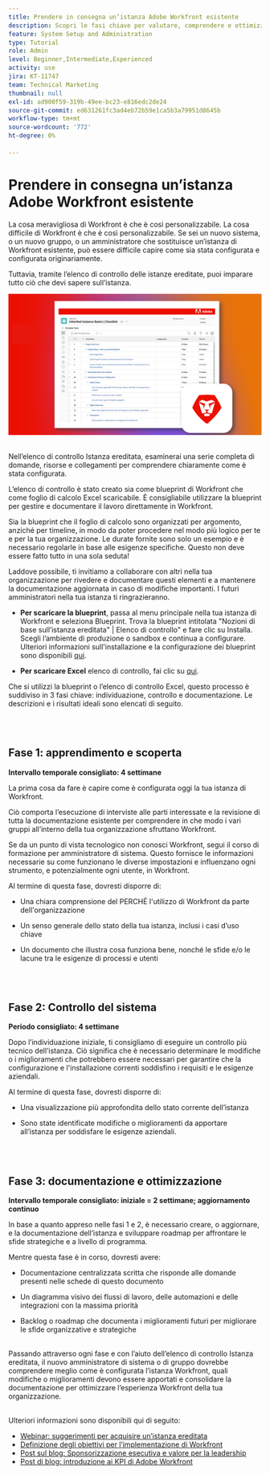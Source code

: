 ```yaml
---
title: Prendere in consegna un’istanza Adobe Workfront esistente
description: Scopri le fasi chiave per valutare, comprendere e ottimizzare l’istanza di Workfront come nuovo amministratore di sistema o di gruppo.
feature: System Setup and Administration
type: Tutorial
role: Admin
level: Beginner,Intermediate,Experienced
activity: use
jira: KT-11747
team: Technical Marketing
thumbnail: null
exl-id: ad900f59-319b-49ee-bc23-e816edc2de24
source-git-commit: ed631261fc3ad4eb72b59e1ca5b3a79951d8645b
workflow-type: tm+mt
source-wordcount: '772'
ht-degree: 0%

---
```


# Prendere in consegna un’istanza Adobe Workfront esistente

La cosa meravigliosa di Workfront è che è così personalizzabile. La cosa difficile di Workfront è che è così personalizzabile. Se sei un nuovo sistema, o un nuovo gruppo, o un amministratore che sostituisce un’istanza di Workfront esistente, può essere difficile capire come sia stata configurata e configurata originariamente.

Tuttavia, tramite l’elenco di controllo delle istanze ereditate, puoi imparare tutto ciò che devi sapere sull’istanza.

![Immagine elenco di controllo istanza ereditata](assets/wf-inherited-instance-image.png)
<br></br>

Nell’elenco di controllo Istanza ereditata, esaminerai una serie completa di domande, risorse e collegamenti per comprendere chiaramente come è stata configurata.

L’elenco di controllo è stato creato sia come blueprint di Workfront che come foglio di calcolo Excel scaricabile. È consigliabile utilizzare la blueprint per gestire e documentare il lavoro direttamente in Workfront.

Sia la blueprint che il foglio di calcolo sono organizzati per argomento, anziché per timeline, in modo da poter procedere nel modo più logico per te e per la tua organizzazione. Le durate fornite sono solo un esempio e è necessario regolarle in base alle esigenze specifiche. Questo non deve essere fatto tutto in una sola seduta!

Laddove possibile, ti invitiamo a collaborare con altri nella tua organizzazione per rivedere e documentare questi elementi e a mantenere la documentazione aggiornata in caso di modifiche importanti. I futuri amministratori nella tua istanza ti ringrazieranno.

* <b>Per scaricare la blueprint</b>, passa al menu principale nella tua istanza di Workfront e seleziona Blueprint. Trova la blueprint intitolata &quot;Nozioni di base sull’istanza ereditata&quot; | Elenco di controllo&quot; e fare clic su Installa. Scegli l’ambiente di produzione o sandbox e continua a configurare. Ulteriori informazioni sull&#39;installazione e la configurazione dei blueprint sono disponibili [qui](https://experienceleague.adobe.com/docs/workfront/using/administration-and-setup/blueprints/blueprints-install.html?lang=en).

* <b>Per scaricare Excel</b> elenco di controllo, fai clic su [qui](assets/adobe-workfront-system-admin-playbook-inherited-instance.xlsx).

Che si utilizzi la blueprint o l’elenco di controllo Excel, questo processo è suddiviso in 3 fasi chiave: individuazione, controllo e documentazione. Le descrizioni e i risultati ideali sono elencati di seguito.

<br>
</br>

## Fase 1: apprendimento e scoperta

<b>Intervallo temporale consigliato: 4 settimane</b>

La prima cosa da fare è capire come è configurata oggi la tua istanza di Workfront.

Ciò comporta l’esecuzione di interviste alle parti interessate e la revisione di tutta la documentazione esistente per comprendere in che modo i vari gruppi all’interno della tua organizzazione sfruttano Workfront.

Se da un punto di vista tecnologico non conosci Workfront, segui il corso di formazione per amministratore di sistema. Questo fornisce le informazioni necessarie su come funzionano le diverse impostazioni e influenzano ogni strumento, e potenzialmente ogni utente, in Workfront.

Al termine di questa fase, dovresti disporre di:

* Una chiara comprensione del PERCHÉ l&#39;utilizzo di Workfront da parte dell&#39;organizzazione

* Un senso generale dello stato della tua istanza, inclusi i casi d’uso chiave

* Un documento che illustra cosa funziona bene, nonché le sfide e/o le lacune tra le esigenze di processi e utenti
<br>
</br>

## Fase 2: Controllo del sistema

<b>Periodo consigliato: 4 settimane </b>

Dopo l’individuazione iniziale, ti consigliamo di eseguire un controllo più tecnico dell’istanza. Ciò significa che è necessario determinare le modifiche o i miglioramenti che potrebbero essere necessari per garantire che la configurazione e l&#39;installazione correnti soddisfino i requisiti e le esigenze aziendali.

Al termine di questa fase, dovresti disporre di:

* Una visualizzazione più approfondita dello stato corrente dell’istanza

* Sono state identificate modifiche o miglioramenti da apportare all’istanza per soddisfare le esigenze aziendali.
<br>
</br>

## Fase 3: documentazione e ottimizzazione

<b>Intervallo temporale consigliato: iniziale = 2 settimane; aggiornamento continuo </b>

In base a quanto appreso nelle fasi 1 e 2, è necessario creare, o aggiornare, e la documentazione dell’istanza e sviluppare roadmap per affrontare le sfide strategiche e a livello di programma.

Mentre questa fase è in corso, dovresti avere:

* Documentazione centralizzata scritta che risponde alle domande presenti nelle schede di questo documento

* Un diagramma visivo dei flussi di lavoro, delle automazioni e delle integrazioni con la massima priorità

* Backlog o roadmap che documenta i miglioramenti futuri per migliorare le sfide organizzative e strategiche

<br>
Passando attraverso ogni fase e con l’aiuto dell’elenco di controllo Istanza ereditata, il nuovo amministratore di sistema o di gruppo dovrebbe comprendere meglio come è configurata l’istanza Workfront, quali modifiche o miglioramenti devono essere apportati e consolidare la documentazione per ottimizzare l’esperienza Workfront della tua organizzazione.

<br>
</br>

Ulteriori informazioni sono disponibili qui di seguito:
* [Webinar: suggerimenti per acquisire un’istanza ereditata](https://experienceleaguecommunities.adobe.com/t5/workfront-discussions/webinar-system-admin-essentials-tips-for-taking-over-an-existing/td-p/571873)
* [Definizione degli obiettivi per l’implementazione di Workfront](https://experienceleague.adobe.com/docs/workfront/using/administration-and-setup/get-started-administration/define-wf-goals-objectives.html?lang=en)
* [Post sul blog: Sponsorizzazione esecutiva e valore per la leadership](https://experienceleaguecommunities.adobe.com/t5/workfront-blogs/customer-success-tips-executive-sponsorship-and-value-to/ba-p/518353)
* [Post di blog: introduzione ai KPI di Adobe Workfront](https://experienceleaguecommunities.adobe.com/t5/workfront-blogs/kpi-dashboards-in-the-new-workfront-experience-introduction-to/ba-p/549001)
